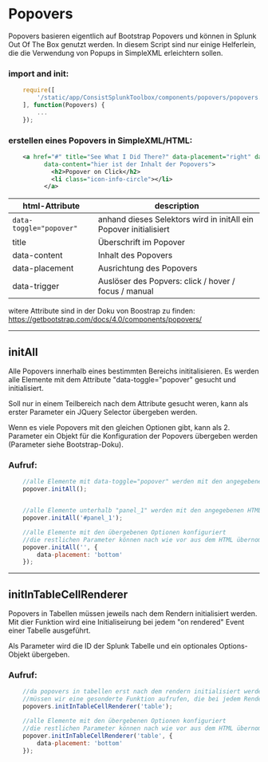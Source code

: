 # Popovers
Popovers basieren eigentlich auf Bootstrap Popovers und können in Splunk Out Of The Box genutzt werden. In diesem Script sind nur einige Helferlein, die die Verwendung von Popups in SimpleXML erleichtern sollen.

### import and init:
```javascript
    require([
        '/static/app/ConsistSplunkToolbox/components/popovers/popovers.js'
    ], function(Popovers) {
        ...
    });
```

### erstellen eines Popovers in SimpleXML/HTML:

```xml
    <a href="#" title="See What I Did There?" data-placement="right" data-toggle="popover" data-trigger="click" 
          data-content="hier ist der Inhalt der Popovers">
            <h2>Popover on Click</h2>
            <li class="icon-info-circle"></li>
          </a>
```
| html-Attribute            | description             |
| ---------                 | -------------------|
| `data-toggle="popover"`   | anhand dieses Selektors wird in initAll ein Popover initialisiert              |
| title| Überschrift im Popover |
|data-content| Inhalt des Popovers|
| data-placement| Ausrichtung des Popovers|
| data-trigger| Auslöser des Popvers: click / hover / focus / manual|

witere Attribute sind in der Doku von Boostrap zu finden: https://getbootstrap.com/docs/4.0/components/popovers/

___
## initAll
Alle Popovers innerhalb eines bestimmten Bereichs inititalisieren.
Es werden alle Elemente mit dem Attribute "data-toggle="popover" gesucht und initialisiert. 

Soll nur in einem Teilbereich nach dem Attribute gesucht weren, kann als erster Parameter ein JQuery Selector übergeben werden.

Wenn es viele Popovers mit den gleichen Optionen gibt, kann als 2. Parameter ein Objekt für die Konfiguration der Popovers übergeben werden (Parameter siehe Bootstrap-Doku). 

### Aufruf:
```javascript
    //alle Elemente mit data-toggle="popover" werden mit den angegebenen HTML-Attributen initialisiert
    popover.initAll();


    //alle Elemente unterhalb "panel_1" werden mit den angegebenen HTML-Attributen initialisiert
    popover.initAll('#panel_1');

    //alle Elemente mit den übergebenen Optionen konfiguriert
    //die restlichen Parameter können nach wie vor aus dem HTML übernommen werden (z. B. title und content)
    popover.initAll('', {
        data-placement: 'bottom'
    });
```

___

## initInTableCellRenderer
Popovers in Tabellen müssen jeweils nach dem Rendern initialisiert werden. Mit dier Funktion wird eine Initialiseirung bei jedem "on rendered" Event einer Tabelle ausgeführt.

Als Parameter wird die ID der Splunk Tabelle und ein optionales Options-Objekt übergeben.

### Aufruf:
```javascript
    //da popovers in tabellen erst nach dem rendern initialisiert werden können, 
    //müssen wir eine gesonderte Funktion aufrufen, die bei jedem Rendern der Tabelle aufgerufen wird
    popovers.initInTableCellRenderer('table');

    //alle Elemente mit den übergebenen Optionen konfiguriert
    //die restlichen Parameter können nach wie vor aus dem HTML übernommen werden (z. B. title und content)
    popover.initInTableCellRenderer('table', {
        data-placement: 'bottom'
    });
```
